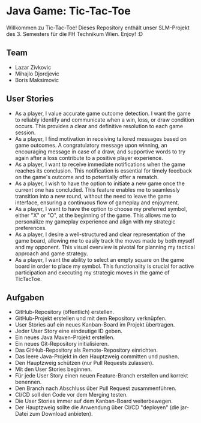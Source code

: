 # Java Game: Tic-Tac-Toe

Willkommen zu Tic-Tac-Toe! Dieses Repository enthält unser SLM-Projekt des 3. Semesters für die FH Technikum Wien. Enjoy! :D

## Team

- Lazar Zivkovic
- Mihajlo Djordjevic
- Boris Maksimovic

## User Stories
- As a player, I value accurate game outcome detection. I want the game to reliably identify and communicate when a win, loss, or draw condition occurs. This provides a clear and definitive resolution to each game session.
- As a player, I find motivation in receiving tailored messages based on game outcomes. A congratulatory message upon winning, an encouraging message in case of a draw, and supportive words to try again after a loss contribute to a positive player experience.
- As a player, I want to receive immediate notifications when the game reaches its conclusion. This notification is essential for timely feedback on the game's outcome and to potentially offer a rematch.
- As a player, I wish to have the option to initiate a new game once the current one has concluded. This feature enables me to seamlessly transition into a new round, without the need to leave the game interface, ensuring a continuous flow of gameplay and enjoyment.
- As a player, I want to have the option to choose my preferred symbol, either "X" or "O", at the beginning of the game. This allows me to personalize my gameplay experience and align with my strategic preferences.
- As a player, I desire a well-structured and clear representation of the game board, allowing me to easily track the moves made by both myself and my opponent. This visual overview is pivotal for planning my tactical approach and game strategy.
- As a player, I want the ability to select an empty square on the game board in order to place my symbol. This functionality is crucial for active participation and executing my strategic moves in the game of TicTacToe.

## Aufgaben
- GitHub-Repository (öffentlich) erstellen.
- GitHub-Projekt erstellen und mit dem Repository verknüpfen.
- User Stories auf ein neues Kanban-Board im Projekt übertragen.
- Jeder User Story eine eindeutige ID geben.
- Ein neues Java Maven-Projekt erstellen.
- Ein neues Git-Repository initialisieren.
- Das GitHub-Repository als Remote-Repository einrichten.
- Das leere Java-Projekt in den Hauptzweig committen und pushen.
- Den Hauptzweig schützen (nur Pull Requests zulassen).
- Mit den User Stories beginnen.
- Für jede User Story einen neuen Feature-Branch erstellen und korrekt benennen.
- Den Branch nach Abschluss über Pull Request zusammenführen.
- CI/CD soll den Code vor dem Merging testen.
- Die User Stories immer auf dem Kanban-Board weiterbewegen.
- Der Hauptzweig sollte die Anwendung über CI/CD "deployen" (die jar-Datei zum Download anbieten).
